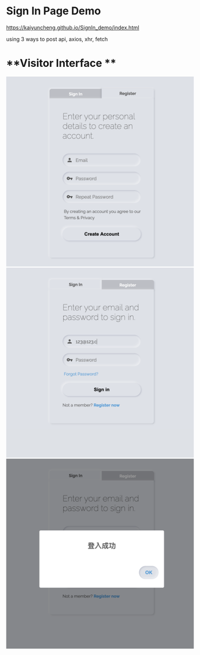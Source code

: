 # Sign In Page Demo

https://kaiyuncheng.github.io/SignIn_demo/index.html

using 3 ways to post api, axios, xhr, fetch

# **Visitor Interface **
![](img/login1.png)
![](img/login2.png)
![](img/login3.png)
